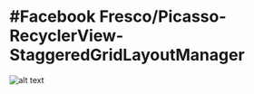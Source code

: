 # #Facebook Fresco/Picasso-RecyclerView-StaggeredGridLayoutManager

![alt text](https://github.com/mistrydarshan99/StaggeredGridLayoutManager-Example/blob/master/image_1.png)
